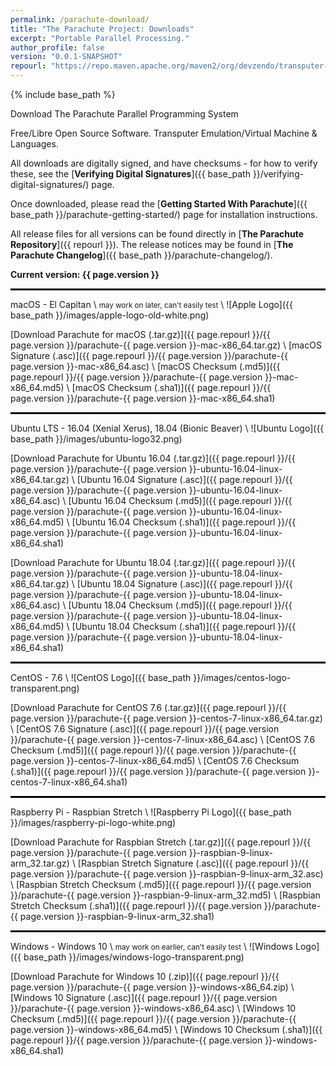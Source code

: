 ```yaml
---
permalink: /parachute-download/
title: "The Parachute Project: Downloads"
excerpt: "Portable Parallel Processing."
author_profile: false
version: "0.0.1-SNAPSHOT"
repourl: "https://repo.maven.apache.org/maven2/org/devzendo/transputer-emulator"
---
```


{% include base_path %}


Download The Parachute Parallel Programming System

Free/Libre Open Source Software. Transputer Emulation/Virtual Machine & Languages.

All downloads are digitally signed, and have checksums - for how to verify these,
see the [**Verifying Digital Signatures**]({{ base_path }}/verifying-digital-signatures/) page.

Once downloaded, please read the [**Getting Started With Parachute**]({{ base_path }}/parachute-getting-started/) page
for installation instructions.

All release files for all versions can be found directly in [**The Parachute Repository**]({{ repourl }}). The release notices may be found in
[**The Parachute Changelog**]({{ base_path }}/parachute-changelog/).

<p/>
<b>Current version: {{ page.version }}</b>
<p/>

<hr style="height:3px; border:none; color:#000; background-color:#000; width:100%; text-align:left; margin: 0 auto 0 0;">


macOS - El Capitan \\
<small>may work on later, can't easily test</small> \\
![Apple Logo]({{ base_path }}/images/apple-logo-old-white.png)

[Download Parachute for macOS (.tar.gz)]({{ page.repourl }}/{{ page.version }}/parachute-{{ page.version }}-mac-x86_64.tar.gz) \\
[macOS Signature (.asc)]({{ page.repourl }}/{{ page.version }}/parachute-{{ page.version }}-mac-x86_64.asc) \\
[macOS Checksum (.md5)]({{ page.repourl }}/{{ page.version }}/parachute-{{ page.version }}-mac-x86_64.md5) \\
[macOS Checksum (.sha1)]({{ page.repourl }}/{{ page.version }}/parachute-{{ page.version }}-mac-x86_64.sha1)

<hr style="height:3px; border:none; color:#000; background-color:#000; width:100%; text-align:left; margin: 0 auto 0 0;">


Ubuntu LTS - 16.04 (Xenial Xerus), 18.04 (Bionic Beaver) \\
![Ubuntu Logo]({{ base_path }}/images/ubuntu-logo32.png)

[Download Parachute for Ubuntu 16.04 (.tar.gz)]({{ page.repourl }}/{{ page.version }}/parachute-{{ page.version }}-ubuntu-16.04-linux-x86_64.tar.gz) \\
[Ubuntu 16.04 Signature (.asc)]({{ page.repourl }}/{{ page.version }}/parachute-{{ page.version }}-ubuntu-16.04-linux-x86_64.asc) \\
[Ubuntu 16.04 Checksum (.md5)]({{ page.repourl }}/{{ page.version }}/parachute-{{ page.version }}-ubuntu-16.04-linux-x86_64.md5) \\
[Ubuntu 16.04 Checksum (.sha1)]({{ page.repourl }}/{{ page.version }}/parachute-{{ page.version }}-ubuntu-16.04-linux-x86_64.sha1)

[Download Parachute for Ubuntu 18.04 (.tar.gz)]({{ page.repourl }}/{{ page.version }}/parachute-{{ page.version }}-ubuntu-18.04-linux-x86_64.tar.gz) \\
[Ubuntu 18.04 Signature (.asc)]({{ page.repourl }}/{{ page.version }}/parachute-{{ page.version }}-ubuntu-18.04-linux-x86_64.asc) \\
[Ubuntu 18.04 Checksum (.md5)]({{ page.repourl }}/{{ page.version }}/parachute-{{ page.version }}-ubuntu-18.04-linux-x86_64.md5) \\
[Ubuntu 18.04 Checksum (.sha1)]({{ page.repourl }}/{{ page.version }}/parachute-{{ page.version }}-ubuntu-18.04-linux-x86_64.sha1)

<hr style="height:3px; border:none; color:#000; background-color:#000; width:100%; text-align:left; margin: 0 auto 0 0;">


CentOS - 7.6 \\
![CentOS Logo]({{ base_path }}/images/centos-logo-transparent.png)

[Download Parachute for CentOS 7.6 (.tar.gz)]({{ page.repourl }}/{{ page.version }}/parachute-{{ page.version }}-centos-7-linux-x86_64.tar.gz) \\
[CentOS 7.6 Signature (.asc)]({{ page.repourl }}/{{ page.version }}/parachute-{{ page.version }}-centos-7-linux-x86_64.asc) \\
[CentOS 7.6 Checksum (.md5)]({{ page.repourl }}/{{ page.version }}/parachute-{{ page.version }}-centos-7-linux-x86_64.md5) \\
[CentOS 7.6 Checksum (.sha1)]({{ page.repourl }}/{{ page.version }}/parachute-{{ page.version }}-centos-7-linux-x86_64.sha1)

<hr style="height:3px; border:none; color:#000; background-color:#000; width:100%; text-align:left; margin: 0 auto 0 0;">


Raspberry Pi - Raspbian Stretch \\
![Raspberry Pi Logo]({{ base_path }}/images/raspberry-pi-logo-white.png)

[Download Parachute for Raspbian Stretch (.tar.gz)]({{ page.repourl }}/{{ page.version }}/parachute-{{ page.version }}-raspbian-9-linux-arm_32.tar.gz) \\
[Raspbian Stretch Signature (.asc)]({{ page.repourl }}/{{ page.version }}/parachute-{{ page.version }}-raspbian-9-linux-arm_32.asc) \\
[Raspbian Stretch Checksum (.md5)]({{ page.repourl }}/{{ page.version }}/parachute-{{ page.version }}-raspbian-9-linux-arm_32.md5) \\
[Raspbian Stretch Checksum (.sha1)]({{ page.repourl }}/{{ page.version }}/parachute-{{ page.version }}-raspbian-9-linux-arm_32.sha1)

<hr style="height:3px; border:none; color:#000; background-color:#000; width:100%; text-align:left; margin: 0 auto 0 0;">


Windows - Windows 10 \\
<small>may work on earlier, can't easily test</small> \\
![Windows Logo]({{ base_path }}/images/windows-logo-transparent.png)

[Download Parachute for Windows 10 (.zip)]({{ page.repourl }}/{{ page.version }}/parachute-{{ page.version }}-windows-x86_64.zip) \\
[Windows 10 Signature (.asc)]({{ page.repourl }}/{{ page.version }}/parachute-{{ page.version }}-windows-x86_64.asc) \\
[Windows 10 Checksum (.md5)]({{ page.repourl }}/{{ page.version }}/parachute-{{ page.version }}-windows-x86_64.md5) \\
[Windows 10 Checksum (.sha1)]({{ page.repourl }}/{{ page.version }}/parachute-{{ page.version }}-windows-x86_64.sha1)


